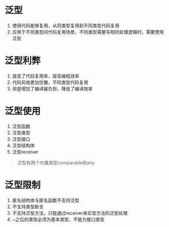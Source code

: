 # 泛型
1. 使得代码能够复用，从同类型复用到不同类型代码复用
2. 应用于不同类型间代码复用场景，不同类型需要写相同处理逻辑时，需要使用泛型

# 泛型利弊
1. 提高了代码复用率，提高编程效率
2. 代码风格更加优雅，不同类型代码复用
3. 但是增加了编译器负担，降低了编译效率

# 泛型使用
1. 泛型函数
2. 泛型类型
3. 泛型接口
4. 泛型结构体
5. 泛型receiver
> 泛型有两个内置类型comparable和any

# 泛型限制
1. 匿名结构体与匿名函数不支持泛型
2. 不支持类型断言
3. 不支持泛型方法，只能通过receiver来实现方法的泛型处理
4. ~之后的类型必须为基本类型，不能为接口类型
